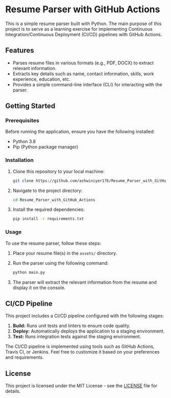 # Resume Parser with GitHub Actions

This is a simple resume parser built with Python. The main purpose of this project is to serve as a learning exercise for implementing Continuous Integration/Continuous Deployment (CI/CD) pipelines with GitHub Actions.

## Features

- Parses resume files in various formats (e.g., PDF, DOCX) to extract relevant information.
- Extracts key details such as name, contact information, skills, work experience, education, etc.
- Provides a simple command-line interface (CLI) for interacting with the parser.

## Getting Started

### Prerequisites

Before running the application, ensure you have the following installed:

- Python 3.8
- Pip (Python package manager)

### Installation

1. Clone this repository to your local machine:

    ```bash
    git clone https://github.com/ashwiniyer176/Resume_Parser_with_GitHub_Actions.git
    ```

2. Navigate to the project directory:

    ```bash
    cd Resume_Parser_with_GitHub_Actions
    ```

3. Install the required dependencies:

    ```bash
    pip install -r requirements.txt
    ```

### Usage

To use the resume parser, follow these steps:

1. Place your resume file(s) in the `assets/` directory.
2. Run the parser using the following command:

    ```bash
    python main.py
    ```
3. The parser will extract the relevant information from the resume and display it on the console.

## CI/CD Pipeline

This project includes a CI/CD pipeline configured with the following stages:

1. **Build:** Runs unit tests and linters to ensure code quality.
2. **Deploy:** Automatically deploys the application to a staging environment.
3. **Test:** Runs integration tests against the staging environment.

The CI/CD pipeline is implemented using tools such as GitHub Actions, Travis CI, or Jenkins. Feel free to customize it based on your preferences and requirements.

## License

This project is licensed under the MIT License - see the [LICENSE](https://github.com/ashwiniyer176/Resume_Parser_with_GitHub_Actions/blob/main/LICENSE) file for details.
